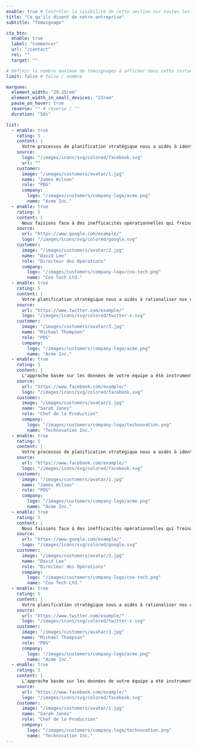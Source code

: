 ```yaml
---
enable: true # Contrôler la visibilité de cette section sur toutes les pages où elle est utilisée
title: "Ce qu'ils disent de notre entreprise"
subtitle: "Témoignage"

cta_btn:
  enable: true
  label: "Commencer"
  url: "/contact"
  rel: ""
  target: ""

# Définir le nombre maximum de témoignages à afficher dans cette instance de composant
limit: false # false / nombre

marquee:
  element_width: "29.25rem"
  element_width_in_small_devices: "23rem"
  pause_on_hover: true
  reverse: "" # reverse / ""
  duration: "50s"

list:
  - enable: true
    rating: 5
    content: |
      Votre processus de planification stratégique nous a aidés à identifier de nouvelles opportunités de marché et à développer une feuille de route claire pour la croissance. Nous avons vu une augmentation significative des ventes et de la part de marché au cours de l'année dernière.
    source:
      logo: "/images/icons/svg/colored/facebook.svg"
      url: ""
    customer:
      image: "/images/customers/avatar/1.jpg"
      name: "James Wilson"
      role: "PDG"
      company:
        logo: "/images/customers/company-logo/acme.png"
        name: "Acme Inc."
  - enable: true
    rating: 5
    content: |
      Nous faisions face à des inefficacités opérationnelles qui freinaient notre productivité. Votre équipe a analysé et nous a fourni des recommandations pour rationaliser nos processus, ce qui nous a permis de réaliser des économies et d'améliorer notre efficacité.
    source:
      url: "https://www.google.com/example/"
      logo: "/images/icons/svg/colored/google.svg"
    customer:
      image: "/images/customers/avatar/2.jpg"
      name: "David Lee"
      role: "Directeur des Opérations"
      company:
        logo: "/images/customers/company-logo/coo-tech.png"
        name: "Coo Tech Ltd."
  - enable: true
    rating: 5
    content: |
      Votre planification stratégique nous a aidés à rationaliser nos opérations et à débloquer de nouvelles opportunités de marché. Nous avons vu une augmentation remarquable de 25% de nos revenus au cours de l'année dernière.
    source:
      url: "https://www.twitter.com/example/"
      logo: "/images/icons/svg/colored/twitter-x.svg"
    customer:
      image: "/images/customers/avatar/3.jpg"
      name: "Michael Thompson"
      role: "PDG"
      company:
        logo: "/images/customers/company-logo/acme.png"
        name: "Acme Inc."
  - enable: true
    rating: 5
    content: |
      L'approche basée sur les données de votre équipe a été instrumentale pour optimiser nos processus de production. Nous avons pu réaliser des économies significatives tout en maintenant nos objectifs de durabilité.
    source:
      url: "https://www.facebook.com/example/"
      logo: "/images/icons/svg/colored/facebook.svg"
    customer:
      image: "/images/customers/avatar/1.jpg"
      name: "Sarah Jones"
      role: "Chef de la Production"
      company:
        logo: "/images/customers/company-logo/technovation.png"
        name: "Technovation Inc."
  - enable: true
    rating: 5
    content: |
      Votre processus de planification stratégique nous a aidés à identifier de nouvelles opportunités de marché et à développer une feuille de route claire pour la croissance. Nous avons vu une augmentation significative des ventes et de la part de marché au cours de l'année dernière.
    source:
      url: "https://www.facebook.com/example/"
      logo: "/images/icons/svg/colored/facebook.svg"
    customer:
      image: "/images/customers/avatar/1.jpg"
      name: "James Wilson"
      role: "PDG"
      company:
        logo: "/images/customers/company-logo/acme.png"
        name: "Acme Inc."
  - enable: true
    rating: 5
    content: |
      Nous faisions face à des inefficacités opérationnelles qui freinaient notre productivité. Votre équipe a analysé et nous a fourni des recommandations pour rationaliser nos processus, ce qui nous a permis de réaliser des économies et d'améliorer notre efficacité.
    source:
      url: "https://www.google.com/example/"
      logo: "/images/icons/svg/colored/google.svg"
    customer:
      image: "/images/customers/avatar/2.jpg"
      name: "David Lee"
      role: "Directeur des Opérations"
      company:
        logo: "/images/customers/company-logo/coo-tech.png"
        name: "Coo Tech Ltd."
  - enable: true
    rating: 5
    content: |
      Votre planification stratégique nous a aidés à rationaliser nos opérations et à débloquer de nouvelles opportunités de marché. Nous avons vu une augmentation remarquable de 25% de nos revenus au cours de l'année dernière.
    source:
      url: "https://www.twitter.com/example/"
      logo: "/images/icons/svg/colored/twitter-x.svg"
    customer:
      image: "/images/customers/avatar/3.jpg"
      name: "Michael Thompson"
      role: "PDG"
      company:
        logo: "/images/customers/company-logo/acme.png"
        name: "Acme Inc."
  - enable: true
    rating: 5
    content: |
      L'approche basée sur les données de votre équipe a été instrumentale pour optimiser nos processus de production. Nous avons pu réaliser des économies significatives tout en maintenant nos objectifs de durabilité.
    source:
      url: "https://www.facebook.com/example/"
      logo: "/images/icons/svg/colored/facebook.svg"
    customer:
      image: "/images/customers/avatar/1.jpg"
      name: "Sarah Jones"
      role: "Chef de la Production"
      company:
        logo: "/images/customers/company-logo/technovation.png"
        name: "Technovation Inc."
---
```

